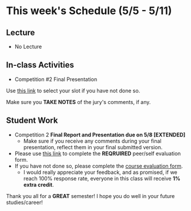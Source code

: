 # This week's Schedule (5/5 - 5/11)

## Lecture
+ No Lecture

## In-class Activities
+ Competition #2 Final Presentation 

Use [this link](https://doodle.com/poll/gk6ahhgay7ihiuuh) to select your slot if you have not done so.

Make sure you __TAKE NOTES__ of the jury's comments, if any.

## Student Work
+ Competition 2 __Final Report and Presentation due on 5/8 [EXTENDED]__
  + Make sure if you receive any comments during your final presentation, reflect them in your final submitted version.
+ Please use [this link](https://forms.gle/f1RypYUFYDzQDNuz7) to complete the __REQRUIRED__ peer/self evaluation form.
+ If you have not done so, please complete the [course evaluation form](https://fairfield.campuslabs.com/courseeval/ce/ba/0545/054501). 
  + I would really appreciate your feedback, and as promised, if we reach 100% response rate, everyone in this class will receive __1% extra credit__.

Thank you all for a __GREAT__ semester! I hope you do well in your future studies/career!
